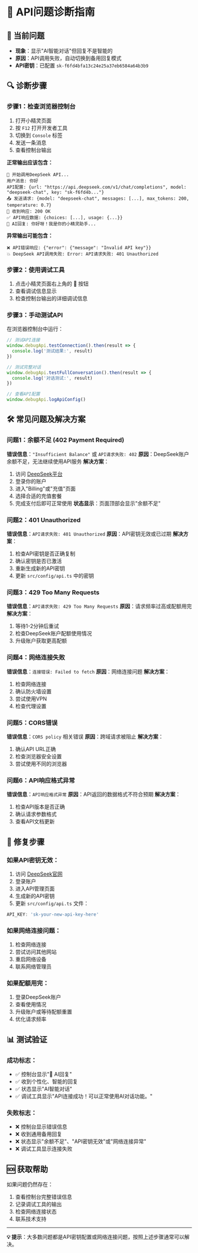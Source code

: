 # 🔧 API问题诊断指南

## 🚨 当前问题
- **现象**：显示"AI智能对话"但回复不是智能的
- **原因**：API调用失败，自动切换到备用回复模式
- **API密钥**：已配置 `sk-f6fd4bfa13c24e25a37eb6584a64b3b9`

## 🔍 诊断步骤

### 步骤1：检查浏览器控制台
1. 打开小精灵页面
2. 按 `F12` 打开开发者工具
3. 切换到 `Console` 标签
4. 发送一条消息
5. 查看控制台输出

**正常输出应该包含：**
```
🤖 开始调用DeepSeek API...
用户消息: 你好
API配置: {url: "https://api.deepseek.com/v1/chat/completions", model: "deepseek-chat", key: "sk-f6fd4b..."}
📤 发送请求: {model: "deepseek-chat", messages: [...], max_tokens: 200, temperature: 0.7}
📡 收到响应: 200 OK
✅ API响应数据: {choices: [...], usage: {...}}
🎉 AI回复: 你好呀！我是你的小精灵助手...
```

**异常输出可能包含：**
```
❌ API错误响应: {"error": {"message": "Invalid API key"}}
💥 DeepSeek API调用失败: Error: API请求失败: 401 Unauthorized
```

### 步骤2：使用调试工具
1. 点击小精灵页面右上角的 🔧 按钮
2. 查看调试信息显示
3. 检查控制台输出的详细调试信息

### 步骤3：手动测试API
在浏览器控制台中运行：
```javascript
// 测试API连接
window.debugApi.testConnection().then(result => {
  console.log('测试结果:', result)
})

// 测试完整对话
window.debugApi.testFullConversation().then(result => {
  console.log('对话测试:', result)
})

// 查看API配置
window.debugApi.logApiConfig()
```

## 🛠️ 常见问题及解决方案

### 问题1：余额不足 (402 Payment Required)
**错误信息**：`"Insufficient Balance"` 或 `API请求失败: 402`
**原因**：DeepSeek账户余额不足，无法继续使用API服务
**解决方案**：
1. 访问 [DeepSeek平台](https://platform.deepseek.com/)
2. 登录你的账户
3. 进入"Billing"或"充值"页面
4. 选择合适的充值套餐
5. 完成支付后即可正常使用
**状态显示**：页面顶部会显示"余额不足"

### 问题2：401 Unauthorized
**错误信息**：`API请求失败: 401 Unauthorized`
**原因**：API密钥无效或已过期
**解决方案**：
1. 检查API密钥是否正确复制
2. 确认密钥是否已激活
3. 重新生成新的API密钥
4. 更新 `src/config/api.ts` 中的密钥

### 问题3：429 Too Many Requests
**错误信息**：`API请求失败: 429 Too Many Requests`
**原因**：请求频率过高或配额用完
**解决方案**：
1. 等待1-2分钟后重试
2. 检查DeepSeek账户配额使用情况
3. 升级账户获取更高配额

### 问题4：网络连接失败
**错误信息**：`连接错误: Failed to fetch`
**原因**：网络连接问题
**解决方案**：
1. 检查网络连接
2. 确认防火墙设置
3. 尝试使用VPN
4. 检查代理设置

### 问题5：CORS错误
**错误信息**：`CORS policy` 相关错误
**原因**：跨域请求被阻止
**解决方案**：
1. 确认API URL正确
2. 检查浏览器安全设置
3. 尝试使用不同的浏览器

### 问题6：API响应格式异常
**错误信息**：`API响应格式异常`
**原因**：API返回的数据格式不符合预期
**解决方案**：
1. 检查API版本是否正确
2. 确认请求参数格式
3. 查看API文档更新

## 🔧 修复步骤

### 如果API密钥无效：
1. 访问 [DeepSeek官网](https://platform.deepseek.com/)
2. 登录账户
3. 进入API管理页面
4. 生成新的API密钥
5. 更新 `src/config/api.ts` 文件：
```typescript
API_KEY: 'sk-your-new-api-key-here'
```

### 如果网络连接问题：
1. 检查网络连接
2. 尝试访问其他网站
3. 重启网络设备
4. 联系网络管理员

### 如果配额用完：
1. 登录DeepSeek账户
2. 查看使用情况
3. 升级账户或等待配额重置
4. 优化请求频率

## 📊 测试验证

### 成功标志：
- ✅ 控制台显示"🎉 AI回复"
- ✅ 收到个性化、智能的回复
- ✅ 状态显示"AI智能对话"
- ✅ 调试工具显示"API连接成功！可以正常使用AI对话功能。"

### 失败标志：
- ❌ 控制台显示错误信息
- ❌ 收到通用备用回复
- ❌ 状态显示"余额不足"、"API密钥无效"或"网络连接异常"
- ❌ 调试工具显示连接失败

## 🆘 获取帮助

如果问题仍然存在：
1. 查看控制台完整错误信息
2. 记录调试工具的输出
3. 检查网络连接状态
4. 联系技术支持

---

**💡 提示**：大多数问题都是API密钥配置或网络连接问题，按照上述步骤通常可以解决。

